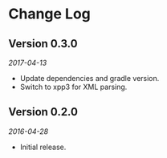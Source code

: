 Change Log
==========

## Version 0.3.0

_2017-04-13_

 *  Update dependencies and gradle version.
 *  Switch to xpp3 for XML parsing.

## Version 0.2.0

_2016-04-28_

 *  Initial release.